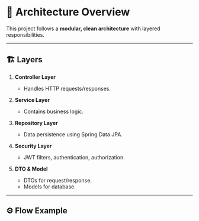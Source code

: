 # 🧱 Architecture Overview

This project follows a **modular, clean architecture** with layered responsibilities.

---

## 🏗️ Layers

1. **Controller Layer**  
   - Handles HTTP requests/responses.

2. **Service Layer**  
   - Contains business logic.

3. **Repository Layer**  
   - Data persistence using Spring Data JPA.

4. **Security Layer**  
   - JWT filters, authentication, authorization.

5. **DTO & Model**  
   - DTOs for request/response.
   - Models for database.

---

## ⚙️ Flow Example

